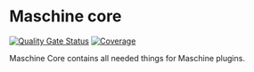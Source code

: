 
# Maschine core

[![Quality Gate Status](https://sonarcloud.io/api/project_badges/measure?project=maschineio_core&metric=alert_status)](https://sonarcloud.io/summary/new_code?id=maschineio_core) [![Coverage](https://sonarcloud.io/api/project_badges/measure?project=maschineio_core&metric=coverage)](https://sonarcloud.io/summary/new_code?id=maschineio_core)

Maschine Core contains all needed things for Maschine plugins.
